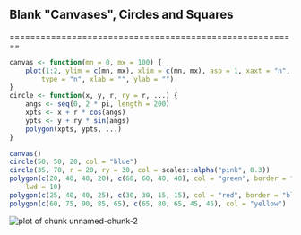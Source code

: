 ## Blank "Canvases", Circles and Squares
========================================================


```r
canvas <- function(mn = 0, mx = 100) {
    plot(1:2, ylim = c(mn, mx), xlim = c(mn, mx), asp = 1, xaxt = "n", yaxt = "n", 
        type = "n", xlab = "", ylab = "")
}
circle <- function(x, y, r, ry = r, ...) {
    angs <- seq(0, 2 * pi, length = 200)
    xpts <- x + r * cos(angs)
    ypts <- y + ry * sin(angs)
    polygon(xpts, ypts, ...)
}
```



```r
canvas()
circle(50, 50, 20, col = "blue")
circle(35, 70, r = 20, ry = 30, col = scales::alpha("pink", 0.3))
polygon(c(20, 40, 40, 20), c(60, 60, 40, 40), col = "green", border = "blue", 
    lwd = 10)
polygon(c(25, 40, 40, 25), c(30, 30, 15, 15), col = "red", border = "black")
polygon(c(60, 75, 90, 85, 65), c(65, 80, 65, 45, 45), col = "yellow")
```

![plot of chunk unnamed-chunk-2](figure/unnamed-chunk-2.png) 


